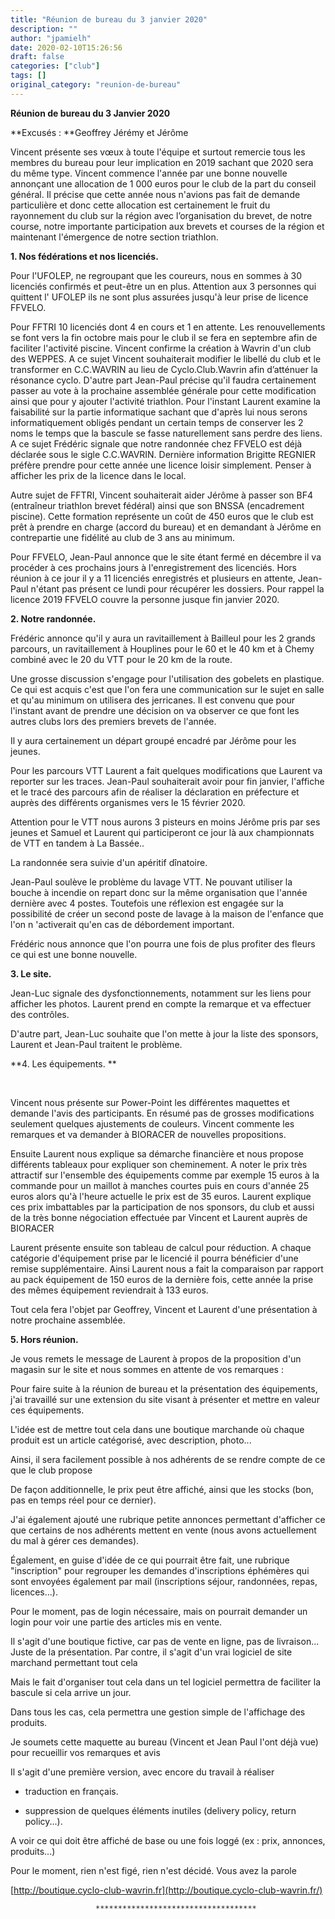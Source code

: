 ```yaml
---
title: "Réunion de bureau du 3 janvier 2020"
description: ""
author: "jpamielh"
date: 2020-02-10T15:26:56
draft: false
categories: ["club"]
tags: []
original_category: "reunion-de-bureau"
---
```


**Réunion de bureau du 3 Janvier 2020**

**Excusés : **Geoffrey Jérémy et Jérôme

Vincent présente ses vœux à toute l'équipe et surtout remercie tous les membres du bureau pour leur implication en 2019 sachant que 2020 sera du même type. Vincent commence l'année par une bonne nouvelle annonçant une allocation de 1 000 euros pour le club de la part du conseil général. Il précise que cette année nous n'avions pas fait de demande particulière et donc cette allocation est certainement le fruit du rayonnement du club sur la région avec l’organisation du brevet, de notre course, notre importante participation aux brevets et courses de la région et maintenant l'émergence de notre section triathlon.

**1. Nos fédérations et nos licenciés.**

Pour l'UFOLEP, ne regroupant que les coureurs, nous en sommes à 30 licenciés confirmés et peut-être un en plus. Attention aux 3 personnes qui quittent l' UFOLEP ils ne sont plus assurées jusqu'à leur prise de licence FFVELO.

Pour FFTRI 10 licenciés dont 4 en cours et 1 en attente. Les renouvellements se font vers la fin octobre mais pour le club il se fera en septembre afin de faciliter l'activité piscine. Vincent confirme la création à Wavrin d'un club des WEPPES. A ce sujet Vincent souhaiterait modifier le libellé du club et le transformer en C.C.WAVRIN au lieu de Cyclo.Club.Wavrin afin d’atténuer la résonance cyclo. D'autre part Jean-Paul précise qu'il faudra certainement passer au vote à la prochaine assemblée générale pour cette modification ainsi que pour y ajouter l'activité triathlon. Pour l'instant Laurent examine la faisabilité sur la partie informatique sachant que d'après lui nous serons informatiquement obligés pendant un certain temps de conserver les 2 noms le temps que la bascule se fasse naturellement sans perdre des liens. A ce sujet Frédéric signale que notre randonnée chez FFVELO est déjà déclarée sous le sigle C.C.WAVRIN. Dernière information Brigitte REGNIER préfère prendre pour cette année une licence loisir simplement. Penser à afficher les prix de la licence dans le local.

Autre sujet de FFTRI, Vincent souhaiterait aider Jérôme à passer son BF4 (entraîneur triathlon brevet fédéral) ainsi que son BNSSA (encadrement piscine). Cette formation représente un coût de 450 euros que le club est prêt à prendre en charge (accord du bureau) et en demandant à Jérôme en contrepartie une fidélité au club de 3 ans au minimum. 

Pour FFVELO, Jean-Paul annonce que le site étant fermé en décembre il va procéder à ces prochains jours à l'enregistrement des licenciés. Hors réunion à ce jour il y a 11 licenciés enregistrés et plusieurs en attente, Jean-Paul n'étant pas présent ce lundi pour récupérer les dossiers. Pour rappel la licence 2019 FFVELO couvre la personne jusque fin janvier 2020.

**2. Notre randonnée.**

Frédéric annonce qu'il y aura un ravitaillement à Bailleul pour les 2 grands parcours, un ravitaillement à Houplines pour le 60 et le 40 km et à Chemy combiné avec le 20 du VTT pour le 20 km de la route.

Une grosse discussion s'engage pour l'utilisation des gobelets en plastique. Ce qui est acquis c'est que l'on fera une communication sur le sujet en salle et qu'au minimum on utilisera des jerricanes. Il est convenu que pour l'instant avant de prendre une décision on va observer ce que font les autres clubs lors des premiers brevets de l'année.

Il y aura certainement un départ groupé encadré par Jérôme pour les jeunes.

Pour les parcours VTT Laurent a fait quelques modifications que Laurent va reporter sur les traces. Jean-Paul souhaiterait avoir pour fin janvier, l'affiche et le tracé des parcours afin de réaliser la déclaration en préfecture et auprès des différents organismes vers le 15 février 2020.

Attention pour le VTT nous aurons 3 pisteurs en moins Jérôme pris par ses jeunes et Samuel et Laurent qui participeront ce jour là aux championnats de VTT en tandem à La Bassée..

La randonnée sera suivie d'un apéritif dînatoire.

Jean-Paul soulève le problème du lavage VTT. Ne pouvant utiliser la bouche à incendie on repart donc sur la même organisation que l'année dernière avec 4 postes. Toutefois une réflexion est engagée sur la possibilité de créer un second poste de lavage à la maison de l'enfance que l'on n&nbsp;'activerait qu'en cas de débordement important.

Frédéric nous annonce que l'on pourra une fois de plus profiter des fleurs ce qui est une bonne nouvelle.

**3. Le site.**

Jean-Luc signale des dysfonctionnements, notamment sur les liens pour afficher les photos. Laurent prend en compte la remarque et va effectuer des contrôles.

D'autre part, Jean-Luc souhaite que l'on mette à jour la liste des sponsors, Laurent et Jean-Paul traitent le problème.

**4. Les équipements. **

&nbsp;

Vincent nous présente sur Power-Point les différentes maquettes et demande l'avis des participants. En résumé pas de grosses modifications seulement quelques ajustements de couleurs. Vincent commente les remarques et va demander à BIORACER de nouvelles propositions.

Ensuite Laurent nous explique sa démarche financière et nous propose différents tableaux pour expliquer son cheminement. A noter le prix très attractif sur l'ensemble des équipements comme par exemple 15 euros à la commande pour un maillot à manches courtes puis en cours d'année 25 euros alors qu'à l'heure actuelle le prix est de 35 euros. Laurent explique ces prix imbattables par la participation de nos sponsors, du club et aussi de la très bonne négociation effectuée par Vincent et Laurent auprès de BIORACER

Laurent présente ensuite son tableau de calcul pour réduction. A chaque catégorie d'équipement prise par le licencié il pourra bénéficier d'une remise supplémentaire. Ainsi Laurent nous a fait la comparaison par rapport au pack équipement de 150 euros de la dernière fois, cette année la prise des mêmes équipement reviendrait à 133 euros.

Tout cela fera l'objet par Geoffrey, Vincent et Laurent d'une présentation à notre prochaine assemblée.

**5. Hors réunion.**

Je vous remets le message de Laurent à propos de la proposition d'un magasin sur le site et nous sommes en attente de vos remarques :

Pour faire suite à la réunion de bureau et la présentation des équipements, j'ai travaillé sur une extension du site visant à présenter et mettre en valeur ces équipements.

L'idée est de mettre tout cela dans une boutique marchande où chaque produit est un article catégorisé, avec description, photo...

Ainsi, il sera facilement possible à nos adhérents de se rendre compte de ce que le club propose

De façon additionnelle, le prix peut être affiché, ainsi que les stocks (bon, pas en temps réel pour ce dernier).

J'ai également ajouté une rubrique petite annonces permettant d'afficher ce que certains de nos adhérents mettent en vente (nous avons actuellement du mal à gérer ces demandes).

Également, en guise d'idée de ce qui pourrait être fait, une rubrique "inscription" pour regrouper les demandes d'inscriptions éphémères qui sont envoyées également par mail (inscriptions séjour, randonnées, repas, licences...).

Pour le moment, pas de login nécessaire, mais on pourrait demander un login pour voir une partie des articles mis en vente.

Il s'agit d'une boutique fictive, car pas de vente en ligne, pas de livraison... Juste de la présentation. Par contre, il s'agit d'un vrai logiciel de site marchand permettant tout cela

Mais le fait d'organiser tout cela dans un tel logiciel permettra de faciliter la bascule si cela arrive un jour.

Dans tous les cas, cela permettra une gestion simple de l'affichage des produits.

Je soumets cette maquette au bureau (Vincent et Jean Paul l'ont déjà vue) pour recueillir vos remarques et avis

Il s'agit d'une première version, avec encore du travail à réaliser

- traduction en français.

- suppression de quelques éléments inutiles (delivery policy, return policy...).

A voir ce qui doit être affiché de base ou une fois loggé (ex : prix, annonces, produits...)

Pour le moment, rien n'est figé, rien n'est décidé. Vous avez la parole

[http://boutique.cyclo-club-wavrin.fr](http://boutique.cyclo-club-wavrin.fr/)

                       ************************************